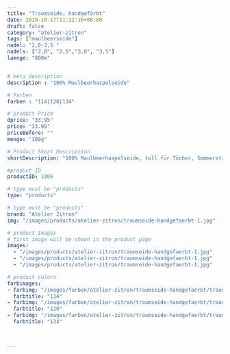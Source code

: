 ```yaml
---
title: "Traumseide, handgefärbt"
date: 2019-10-17T11:22:16+06:00
draft: false
category: "atelier-zitron"
tags: ["maulbeerseide"]
nadel: "2,0-3,5	" 
nadels: ["2,0", "2,5","3,0", "3,5"] 
laenge: "800m"	


# meta description
description : "100% Maulbeerhaspelseide"

# Farben
farben : "114|120|134"

# product Price
dprice: "33,95"
price: "33.95"
priceBefore: ""
menge: "100g"

# Product Short Description
shortDescription: "100% Maulbeerhaspelseide, toll für Tücher, Sommerstrick, als Beilaufgarn "

#product ID
productID: 1006

# type must be "products"
type: "products"

# type must be "products"
brand: "Atelier Zitron"
img: "/images/products/atelier-zitron/traumseide-handgefaerbt-1.jpg"    

# product Images
# first image will be shown in the product page
images:
  - "/images/products/atelier-zitron/traumseide-handgefaerbt-1.jpg"
  - "/images/products/atelier-zitron/traumseide-handgefaerbt-1.jpg"
  - "/images/products/atelier-zitron/traumseide-handgefaerbt-1.jpg"

# product colors
farbimages:
- farbimg: "/images/farben/atelier-zitron/traumseide-handgefaerbt/traumseide_handgefaerbt_3422_114_1.jpg"
  farbtitle: "114"
- farbimg: "/images/farben/atelier-zitron/traumseide-handgefaerbt/traumseide_handgefaerbt_5858_120_1.jpg"
  farbtitle: "120"
- farbimg: "/images/farben/atelier-zitron/traumseide-handgefaerbt/traumseide_handgefaerbt_8765_134_1.jpg"
  farbtitle: "134"
 


---
```



